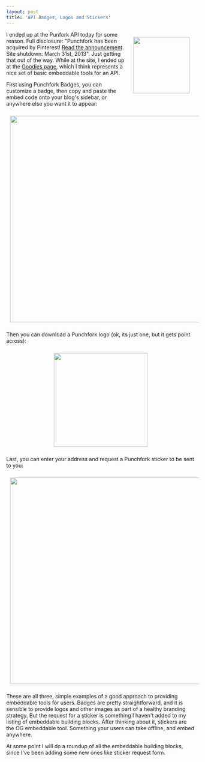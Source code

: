 ```yaml
---
layout: post
title: 'API Badges, Logos and Stickers'
---
```

<p><a href="http://punchfork.com/"><img style="padding: 15px;" src="https://s3.amazonaws.com/kinlane-productions/api-evangelist/punchfork/punchfork-vertical.png" alt="" width="150" align="right" /></a></p>
<p>I ended up at the Punfork API today for some reason. Full disclosure: "Punchfork has been acquired by Pinterest! <a href="http://punchfork.com/pinterest" target="_blank">Read the announcement</a>. Site shutdown: March 31st, 2013".  Just getting that out of the way. While at the site, I ended up at the <a href="http://punchfork.com/goodies/badges">Goodies page</a>, which I think represents a nice set of basic embeddable tools for an API.</p>
<p>First using Punchfork Badges, you can customize a badge, then copy and paste the embed code onto your blog's sidebar, or anywhere else you want it to appear:</p>
<p><img style="padding: 10px; display: block; margin-left: auto; margin-right: auto;" src="https://s3.amazonaws.com/kinlane-productions/api-evangelist/punchfork/punchfork-badges.png" alt="" width="550" /></p>
<p>Then you can download a Punchfork logo (ok, its just one, but it gets point across):</p>
<p><img style="padding: 10px; display: block; margin-left: auto; margin-right: auto;" src="https://s3.amazonaws.com/kinlane-productions/api-evangelist/punchfork/punchfork-logos.png" alt="" width="250" /></p>
<p>Last, you can enter your address and request a Punchfork sticker to be sent to you:</p>
<p><img style="padding: 10px; display: block; margin-left: auto; margin-right: auto;" src="https://s3.amazonaws.com/kinlane-productions/api-evangelist/punchfork/punchfork-stickers.png" alt="" width="550" /></p>
<p>These are all three, simple examples of a good approach to providing embeddable tools for users.  Badges are pretty straightforward, and it is sensible to provide logos and other images as part of a healthy branding strategy.  But the request for a sticker is something I haven't added to my listing of embeddable building blocks. After thinking about it, stickers are the OG embeddable tool.  Something your users can take offline, and embed anywhere.</p>
<p>At some point I will do a roundup of all the embeddable building blocks, since I've been adding some new ones like sticker request form.</p>